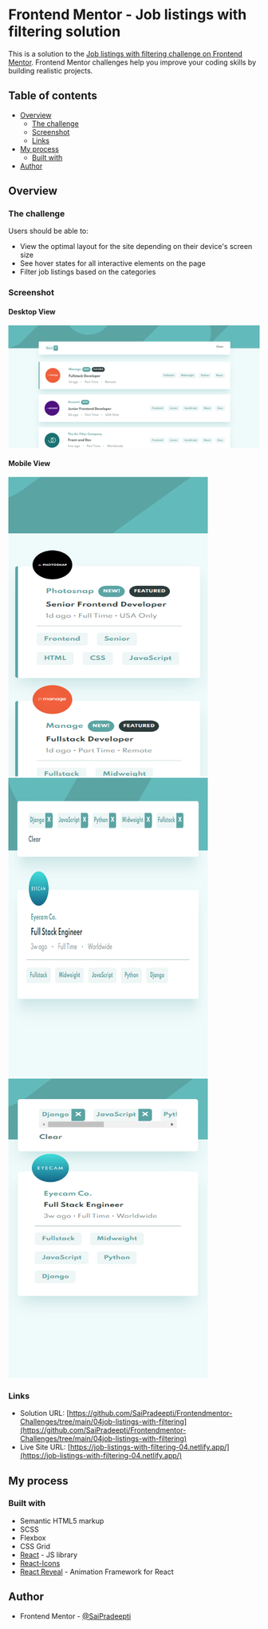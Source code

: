 # Frontend Mentor - Job listings with filtering solution

This is a solution to the [Job listings with filtering challenge on Frontend Mentor](https://www.frontendmentor.io/challenges/job-listings-with-filtering-ivstIPCt). Frontend Mentor challenges help you improve your coding skills by building realistic projects.

## Table of contents

- [Overview](#overview)
  - [The challenge](#the-challenge)
  - [Screenshot](#screenshot)
  - [Links](#links)
- [My process](#my-process)
  - [Built with](#built-with)
- [Author](#author)

## Overview

### The challenge

Users should be able to:

- View the optimal layout for the site depending on their device's screen size
- See hover states for all interactive elements on the page
- Filter job listings based on the categories

### Screenshot

#### Desktop View

<img src="./src/images/Capture1.PNG" alt="drawing" width="800"/>

#### Mobile View

<img src="./src/images/Capture2.PNG" alt="drawing" width="400" height="600"/>

<img src="./src/images/Capture3.PNG" alt="drawing" width="400" height="600"/>

<img src="./src/images/Capture4.PNG" alt="drawing" width="400" height="600"/>

### Links

- Solution URL: [https://github.com/SaiPradeepti/Frontendmentor-Challenges/tree/main/04job-listings-with-filtering](https://github.com/SaiPradeepti/Frontendmentor-Challenges/tree/main/04job-listings-with-filtering)
- Live Site URL: [https://job-listings-with-filtering-04.netlify.app/](https://job-listings-with-filtering-04.netlify.app/)

## My process

### Built with

- Semantic HTML5 markup
- SCSS
- Flexbox
- CSS Grid
- [React](https://reactjs.org/) - JS library
- [React-Icons](https://react-icons.github.io/react-icons/)
- [React Reveal](https://www.react-reveal.com/) - Animation Framework for React

## Author

- Frontend Mentor - [@SaiPradeepti](https://www.frontendmentor.io/profile/SaiPradeepti)
